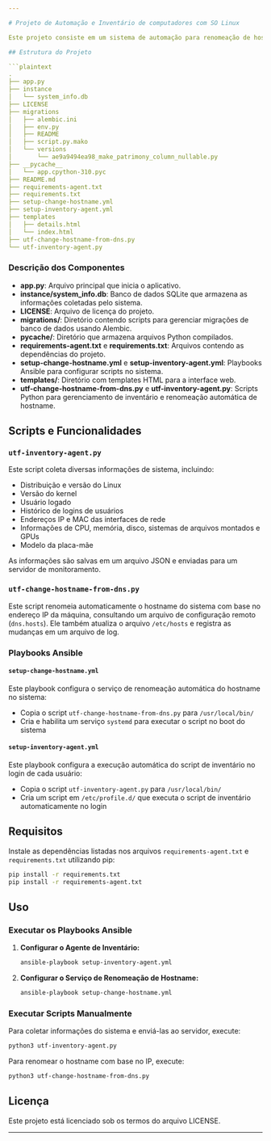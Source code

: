 ```yaml
---

# Projeto de Automação e Inventário de computadores com SO Linux

Este projeto consiste em um sistema de automação para renomeação de hostname e inventário de hardware, utilizando Python e ferramentas de configuração como Ansible.

## Estrutura do Projeto

```plaintext
.
├── app.py
├── instance
│   └── system_info.db
├── LICENSE
├── migrations
│   ├── alembic.ini
│   ├── env.py
│   ├── README
│   ├── script.py.mako
│   └── versions
│       └── ae9a9494ea98_make_patrimony_column_nullable.py
├── __pycache__
│   └── app.cpython-310.pyc
├── README.md
├── requirements-agent.txt
├── requirements.txt
├── setup-change-hostname.yml
├── setup-inventory-agent.yml
├── templates
│   ├── details.html
│   └── index.html
├── utf-change-hostname-from-dns.py
└── utf-inventory-agent.py
```

### Descrição dos Componentes

- **app.py**: Arquivo principal que inicia o aplicativo.
- **instance/system_info.db**: Banco de dados SQLite que armazena as informações coletadas pelo sistema.
- **LICENSE**: Arquivo de licença do projeto.
- **migrations/**: Diretório contendo scripts para gerenciar migrações de banco de dados usando Alembic.
- **__pycache__/**: Diretório que armazena arquivos Python compilados.
- **requirements-agent.txt** e **requirements.txt**: Arquivos contendo as dependências do projeto.
- **setup-change-hostname.yml** e **setup-inventory-agent.yml**: Playbooks Ansible para configurar scripts no sistema.
- **templates/**: Diretório com templates HTML para a interface web.
- **utf-change-hostname-from-dns.py** e **utf-inventory-agent.py**: Scripts Python para gerenciamento de inventário e renomeação automática de hostname.

## Scripts e Funcionalidades

### `utf-inventory-agent.py`

Este script coleta diversas informações de sistema, incluindo:

- Distribuição e versão do Linux
- Versão do kernel
- Usuário logado
- Histórico de logins de usuários
- Endereços IP e MAC das interfaces de rede
- Informações de CPU, memória, disco, sistemas de arquivos montados e GPUs
- Modelo da placa-mãe

As informações são salvas em um arquivo JSON e enviadas para um servidor de monitoramento.

### `utf-change-hostname-from-dns.py`

Este script renomeia automaticamente o hostname do sistema com base no endereço IP da máquina, consultando um arquivo de configuração remoto (`dns.hosts`). Ele também atualiza o arquivo `/etc/hosts` e registra as mudanças em um arquivo de log.

### Playbooks Ansible

#### `setup-change-hostname.yml`

Este playbook configura o serviço de renomeação automática do hostname no sistema:

- Copia o script `utf-change-hostname-from-dns.py` para `/usr/local/bin/`
- Cria e habilita um serviço `systemd` para executar o script no boot do sistema

#### `setup-inventory-agent.yml`

Este playbook configura a execução automática do script de inventário no login de cada usuário:

- Copia o script `utf-inventory-agent.py` para `/usr/local/bin/`
- Cria um script em `/etc/profile.d/` que executa o script de inventário automaticamente no login

## Requisitos

Instale as dependências listadas nos arquivos `requirements-agent.txt` e `requirements.txt` utilizando pip:

```bash
pip install -r requirements.txt
pip install -r requirements-agent.txt
```

## Uso

### Executar os Playbooks Ansible

1. **Configurar o Agente de Inventário:**

   ```bash
   ansible-playbook setup-inventory-agent.yml
   ```

2. **Configurar o Serviço de Renomeação de Hostname:**

   ```bash
   ansible-playbook setup-change-hostname.yml
   ```

### Executar Scripts Manualmente

Para coletar informações do sistema e enviá-las ao servidor, execute:

```bash
python3 utf-inventory-agent.py
```

Para renomear o hostname com base no IP, execute:

```bash
python3 utf-change-hostname-from-dns.py
```

## Licença

Este projeto está licenciado sob os termos do arquivo LICENSE.

---
```


